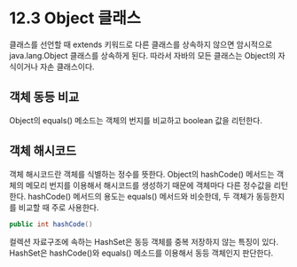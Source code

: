 # 12.3 Object 클래스
클래스를 선언할 때 extends 키워드로 다른 클래스를 상속하지 않으면 암시적으로 java.lang.Object 클래스를 상속하게 된다.
따라서 자바의 모든 클래스는 Object의 자식이거나 자손 클래스이다. 


## 객체 동등 비교
Object의 equals() 메소드는 객체의 번지를 비교하고 boolean 값을 리턴한다.

## 객체 해시코드
객체 해시코드란 객체를 식별하는 정수를 뜻한다. Object의 hashCode() 메서드는 객체의 메모리 번지를 이용해서 해시코드를 생성하기 때문에 객체마다 
다른 정수값을 리턴한다. hashCode() 메서드의 용도는 equals() 메서드와 비슷한데, 두 객체가 동등한지를 비교할 때 주로 사용한다. 
```java
public int hashCode()
```


컬렉션 자료구조에 속하는 HashSet은 동등 객체를 중복 저장하지 않는 특징이 있다. HashSet은 hashCode()와 equals() 메소드를 이용해서 동등 객체인지 판단한다. 